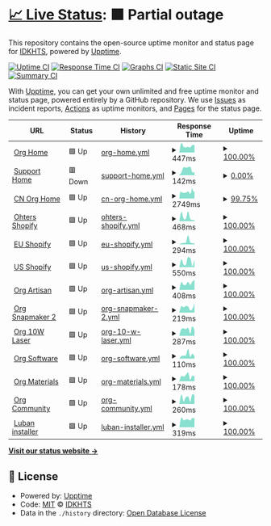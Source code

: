 # [📈 Live Status](https://IDKHTS.github.io/upptime-demo): <!--live status--> **🟧 Partial outage**

This repository contains the open-source uptime monitor and status page for [IDKHTS](https://IDKHTS.github.io/upptime-demo), powered by [Upptime](https://github.com/upptime/upptime).

[![Uptime CI](https://github.com/IDKHTS/upptime-demo/workflows/Uptime%20CI/badge.svg)](https://github.com/IDKHTS/upptime-demo/actions?query=workflow%3A%22Uptime+CI%22)
[![Response Time CI](https://github.com/IDKHTS/upptime-demo/workflows/Response%20Time%20CI/badge.svg)](https://github.com/IDKHTS/upptime-demo/actions?query=workflow%3A%22Response+Time+CI%22)
[![Graphs CI](https://github.com/IDKHTS/upptime-demo/workflows/Graphs%20CI/badge.svg)](https://github.com/IDKHTS/upptime-demo/actions?query=workflow%3A%22Graphs+CI%22)
[![Static Site CI](https://github.com/IDKHTS/upptime-demo/workflows/Static%20Site%20CI/badge.svg)](https://github.com/IDKHTS/upptime-demo/actions?query=workflow%3A%22Static+Site+CI%22)
[![Summary CI](https://github.com/IDKHTS/upptime-demo/workflows/Summary%20CI/badge.svg)](https://github.com/IDKHTS/upptime-demo/actions?query=workflow%3A%22Summary+CI%22)

With [Upptime](https://upptime.js.org), you can get your own unlimited and free uptime monitor and status page, powered entirely by a GitHub repository. We use [Issues](https://github.com/IDKHTS/upptime-demo/issues) as incident reports, [Actions](https://github.com/IDKHTS/upptime-demo/actions) as uptime monitors, and [Pages](https://IDKHTS.github.io/upptime-demo) for the status page.

<!--start: status pages-->
<!-- This summary is generated by Upptime (https://github.com/upptime/upptime) -->
<!-- Do not edit this manually, your changes will be overwritten -->
<!-- prettier-ignore -->
| URL | Status | History | Response Time | Uptime |
| --- | ------ | ------- | ------------- | ------ |
| <img alt="" src="https://icons.duckduckgo.com/ip3/snapmaker.com.ico" height="13"> [Org Home](https://snapmaker.com) | 🟩 Up | [org-home.yml](https://github.com/IDKHTS/upptime-demo/commits/HEAD/history/org-home.yml) | <details><summary><img alt="Response time graph" src="./graphs/org-home/response-time-week.png" height="20"> 447ms</summary><br><a href="https://IDKHTS.github.io/upptime-demo/history/org-home"><img alt="Response time 498" src="https://img.shields.io/endpoint?url=https%3A%2F%2Fraw.githubusercontent.com%2FIDKHTS%2Fupptime-demo%2FHEAD%2Fapi%2Forg-home%2Fresponse-time.json"></a><br><a href="https://IDKHTS.github.io/upptime-demo/history/org-home"><img alt="24-hour response time 515" src="https://img.shields.io/endpoint?url=https%3A%2F%2Fraw.githubusercontent.com%2FIDKHTS%2Fupptime-demo%2FHEAD%2Fapi%2Forg-home%2Fresponse-time-day.json"></a><br><a href="https://IDKHTS.github.io/upptime-demo/history/org-home"><img alt="7-day response time 447" src="https://img.shields.io/endpoint?url=https%3A%2F%2Fraw.githubusercontent.com%2FIDKHTS%2Fupptime-demo%2FHEAD%2Fapi%2Forg-home%2Fresponse-time-week.json"></a><br><a href="https://IDKHTS.github.io/upptime-demo/history/org-home"><img alt="30-day response time 467" src="https://img.shields.io/endpoint?url=https%3A%2F%2Fraw.githubusercontent.com%2FIDKHTS%2Fupptime-demo%2FHEAD%2Fapi%2Forg-home%2Fresponse-time-month.json"></a><br><a href="https://IDKHTS.github.io/upptime-demo/history/org-home"><img alt="1-year response time 498" src="https://img.shields.io/endpoint?url=https%3A%2F%2Fraw.githubusercontent.com%2FIDKHTS%2Fupptime-demo%2FHEAD%2Fapi%2Forg-home%2Fresponse-time-year.json"></a></details> | <details><summary><a href="https://IDKHTS.github.io/upptime-demo/history/org-home">100.00%</a></summary><a href="https://IDKHTS.github.io/upptime-demo/history/org-home"><img alt="All-time uptime 99.91%" src="https://img.shields.io/endpoint?url=https%3A%2F%2Fraw.githubusercontent.com%2FIDKHTS%2Fupptime-demo%2FHEAD%2Fapi%2Forg-home%2Fuptime.json"></a><br><a href="https://IDKHTS.github.io/upptime-demo/history/org-home"><img alt="24-hour uptime 100.00%" src="https://img.shields.io/endpoint?url=https%3A%2F%2Fraw.githubusercontent.com%2FIDKHTS%2Fupptime-demo%2FHEAD%2Fapi%2Forg-home%2Fuptime-day.json"></a><br><a href="https://IDKHTS.github.io/upptime-demo/history/org-home"><img alt="7-day uptime 100.00%" src="https://img.shields.io/endpoint?url=https%3A%2F%2Fraw.githubusercontent.com%2FIDKHTS%2Fupptime-demo%2FHEAD%2Fapi%2Forg-home%2Fuptime-week.json"></a><br><a href="https://IDKHTS.github.io/upptime-demo/history/org-home"><img alt="30-day uptime 99.93%" src="https://img.shields.io/endpoint?url=https%3A%2F%2Fraw.githubusercontent.com%2FIDKHTS%2Fupptime-demo%2FHEAD%2Fapi%2Forg-home%2Fuptime-month.json"></a><br><a href="https://IDKHTS.github.io/upptime-demo/history/org-home"><img alt="1-year uptime 99.91%" src="https://img.shields.io/endpoint?url=https%3A%2F%2Fraw.githubusercontent.com%2FIDKHTS%2Fupptime-demo%2FHEAD%2Fapi%2Forg-home%2Fuptime-year.json"></a></details>
| <img alt="" src="https://icons.duckduckgo.com/ip3/support.snapmaker.com.ico" height="13"> [Support Home](https://support.snapmaker.com/hc/en-us) | 🟥 Down | [support-home.yml](https://github.com/IDKHTS/upptime-demo/commits/HEAD/history/support-home.yml) | <details><summary><img alt="Response time graph" src="./graphs/support-home/response-time-week.png" height="20"> 142ms</summary><br><a href="https://IDKHTS.github.io/upptime-demo/history/support-home"><img alt="Response time 155" src="https://img.shields.io/endpoint?url=https%3A%2F%2Fraw.githubusercontent.com%2FIDKHTS%2Fupptime-demo%2FHEAD%2Fapi%2Fsupport-home%2Fresponse-time.json"></a><br><a href="https://IDKHTS.github.io/upptime-demo/history/support-home"><img alt="24-hour response time 74" src="https://img.shields.io/endpoint?url=https%3A%2F%2Fraw.githubusercontent.com%2FIDKHTS%2Fupptime-demo%2FHEAD%2Fapi%2Fsupport-home%2Fresponse-time-day.json"></a><br><a href="https://IDKHTS.github.io/upptime-demo/history/support-home"><img alt="7-day response time 142" src="https://img.shields.io/endpoint?url=https%3A%2F%2Fraw.githubusercontent.com%2FIDKHTS%2Fupptime-demo%2FHEAD%2Fapi%2Fsupport-home%2Fresponse-time-week.json"></a><br><a href="https://IDKHTS.github.io/upptime-demo/history/support-home"><img alt="30-day response time 149" src="https://img.shields.io/endpoint?url=https%3A%2F%2Fraw.githubusercontent.com%2FIDKHTS%2Fupptime-demo%2FHEAD%2Fapi%2Fsupport-home%2Fresponse-time-month.json"></a><br><a href="https://IDKHTS.github.io/upptime-demo/history/support-home"><img alt="1-year response time 155" src="https://img.shields.io/endpoint?url=https%3A%2F%2Fraw.githubusercontent.com%2FIDKHTS%2Fupptime-demo%2FHEAD%2Fapi%2Fsupport-home%2Fresponse-time-year.json"></a></details> | <details><summary><a href="https://IDKHTS.github.io/upptime-demo/history/support-home">0.00%</a></summary><a href="https://IDKHTS.github.io/upptime-demo/history/support-home"><img alt="All-time uptime 0.00%" src="https://img.shields.io/endpoint?url=https%3A%2F%2Fraw.githubusercontent.com%2FIDKHTS%2Fupptime-demo%2FHEAD%2Fapi%2Fsupport-home%2Fuptime.json"></a><br><a href="https://IDKHTS.github.io/upptime-demo/history/support-home"><img alt="24-hour uptime 0.00%" src="https://img.shields.io/endpoint?url=https%3A%2F%2Fraw.githubusercontent.com%2FIDKHTS%2Fupptime-demo%2FHEAD%2Fapi%2Fsupport-home%2Fuptime-day.json"></a><br><a href="https://IDKHTS.github.io/upptime-demo/history/support-home"><img alt="7-day uptime 0.00%" src="https://img.shields.io/endpoint?url=https%3A%2F%2Fraw.githubusercontent.com%2FIDKHTS%2Fupptime-demo%2FHEAD%2Fapi%2Fsupport-home%2Fuptime-week.json"></a><br><a href="https://IDKHTS.github.io/upptime-demo/history/support-home"><img alt="30-day uptime 0.00%" src="https://img.shields.io/endpoint?url=https%3A%2F%2Fraw.githubusercontent.com%2FIDKHTS%2Fupptime-demo%2FHEAD%2Fapi%2Fsupport-home%2Fuptime-month.json"></a><br><a href="https://IDKHTS.github.io/upptime-demo/history/support-home"><img alt="1-year uptime 0.00%" src="https://img.shields.io/endpoint?url=https%3A%2F%2Fraw.githubusercontent.com%2FIDKHTS%2Fupptime-demo%2FHEAD%2Fapi%2Fsupport-home%2Fuptime-year.json"></a></details>
| <img alt="" src="https://icons.duckduckgo.com/ip3/snapmaker.cn.ico" height="13"> [CN Org Home](https://snapmaker.cn/) | 🟩 Up | [cn-org-home.yml](https://github.com/IDKHTS/upptime-demo/commits/HEAD/history/cn-org-home.yml) | <details><summary><img alt="Response time graph" src="./graphs/cn-org-home/response-time-week.png" height="20"> 2749ms</summary><br><a href="https://IDKHTS.github.io/upptime-demo/history/cn-org-home"><img alt="Response time 2573" src="https://img.shields.io/endpoint?url=https%3A%2F%2Fraw.githubusercontent.com%2FIDKHTS%2Fupptime-demo%2FHEAD%2Fapi%2Fcn-org-home%2Fresponse-time.json"></a><br><a href="https://IDKHTS.github.io/upptime-demo/history/cn-org-home"><img alt="24-hour response time 3589" src="https://img.shields.io/endpoint?url=https%3A%2F%2Fraw.githubusercontent.com%2FIDKHTS%2Fupptime-demo%2FHEAD%2Fapi%2Fcn-org-home%2Fresponse-time-day.json"></a><br><a href="https://IDKHTS.github.io/upptime-demo/history/cn-org-home"><img alt="7-day response time 2749" src="https://img.shields.io/endpoint?url=https%3A%2F%2Fraw.githubusercontent.com%2FIDKHTS%2Fupptime-demo%2FHEAD%2Fapi%2Fcn-org-home%2Fresponse-time-week.json"></a><br><a href="https://IDKHTS.github.io/upptime-demo/history/cn-org-home"><img alt="30-day response time 3741" src="https://img.shields.io/endpoint?url=https%3A%2F%2Fraw.githubusercontent.com%2FIDKHTS%2Fupptime-demo%2FHEAD%2Fapi%2Fcn-org-home%2Fresponse-time-month.json"></a><br><a href="https://IDKHTS.github.io/upptime-demo/history/cn-org-home"><img alt="1-year response time 2573" src="https://img.shields.io/endpoint?url=https%3A%2F%2Fraw.githubusercontent.com%2FIDKHTS%2Fupptime-demo%2FHEAD%2Fapi%2Fcn-org-home%2Fresponse-time-year.json"></a></details> | <details><summary><a href="https://IDKHTS.github.io/upptime-demo/history/cn-org-home">99.75%</a></summary><a href="https://IDKHTS.github.io/upptime-demo/history/cn-org-home"><img alt="All-time uptime 99.89%" src="https://img.shields.io/endpoint?url=https%3A%2F%2Fraw.githubusercontent.com%2FIDKHTS%2Fupptime-demo%2FHEAD%2Fapi%2Fcn-org-home%2Fuptime.json"></a><br><a href="https://IDKHTS.github.io/upptime-demo/history/cn-org-home"><img alt="24-hour uptime 99.50%" src="https://img.shields.io/endpoint?url=https%3A%2F%2Fraw.githubusercontent.com%2FIDKHTS%2Fupptime-demo%2FHEAD%2Fapi%2Fcn-org-home%2Fuptime-day.json"></a><br><a href="https://IDKHTS.github.io/upptime-demo/history/cn-org-home"><img alt="7-day uptime 99.75%" src="https://img.shields.io/endpoint?url=https%3A%2F%2Fraw.githubusercontent.com%2FIDKHTS%2Fupptime-demo%2FHEAD%2Fapi%2Fcn-org-home%2Fuptime-week.json"></a><br><a href="https://IDKHTS.github.io/upptime-demo/history/cn-org-home"><img alt="30-day uptime 99.90%" src="https://img.shields.io/endpoint?url=https%3A%2F%2Fraw.githubusercontent.com%2FIDKHTS%2Fupptime-demo%2FHEAD%2Fapi%2Fcn-org-home%2Fuptime-month.json"></a><br><a href="https://IDKHTS.github.io/upptime-demo/history/cn-org-home"><img alt="1-year uptime 99.89%" src="https://img.shields.io/endpoint?url=https%3A%2F%2Fraw.githubusercontent.com%2FIDKHTS%2Fupptime-demo%2FHEAD%2Fapi%2Fcn-org-home%2Fuptime-year.json"></a></details>
| <img alt="" src="https://icons.duckduckgo.com/ip3/shop.snapmaker.com.ico" height="13"> [Ohters Shopify](https://shop.snapmaker.com/) | 🟩 Up | [ohters-shopify.yml](https://github.com/IDKHTS/upptime-demo/commits/HEAD/history/ohters-shopify.yml) | <details><summary><img alt="Response time graph" src="./graphs/ohters-shopify/response-time-week.png" height="20"> 468ms</summary><br><a href="https://IDKHTS.github.io/upptime-demo/history/ohters-shopify"><img alt="Response time 371" src="https://img.shields.io/endpoint?url=https%3A%2F%2Fraw.githubusercontent.com%2FIDKHTS%2Fupptime-demo%2FHEAD%2Fapi%2Fohters-shopify%2Fresponse-time.json"></a><br><a href="https://IDKHTS.github.io/upptime-demo/history/ohters-shopify"><img alt="24-hour response time 136" src="https://img.shields.io/endpoint?url=https%3A%2F%2Fraw.githubusercontent.com%2FIDKHTS%2Fupptime-demo%2FHEAD%2Fapi%2Fohters-shopify%2Fresponse-time-day.json"></a><br><a href="https://IDKHTS.github.io/upptime-demo/history/ohters-shopify"><img alt="7-day response time 468" src="https://img.shields.io/endpoint?url=https%3A%2F%2Fraw.githubusercontent.com%2FIDKHTS%2Fupptime-demo%2FHEAD%2Fapi%2Fohters-shopify%2Fresponse-time-week.json"></a><br><a href="https://IDKHTS.github.io/upptime-demo/history/ohters-shopify"><img alt="30-day response time 524" src="https://img.shields.io/endpoint?url=https%3A%2F%2Fraw.githubusercontent.com%2FIDKHTS%2Fupptime-demo%2FHEAD%2Fapi%2Fohters-shopify%2Fresponse-time-month.json"></a><br><a href="https://IDKHTS.github.io/upptime-demo/history/ohters-shopify"><img alt="1-year response time 371" src="https://img.shields.io/endpoint?url=https%3A%2F%2Fraw.githubusercontent.com%2FIDKHTS%2Fupptime-demo%2FHEAD%2Fapi%2Fohters-shopify%2Fresponse-time-year.json"></a></details> | <details><summary><a href="https://IDKHTS.github.io/upptime-demo/history/ohters-shopify">100.00%</a></summary><a href="https://IDKHTS.github.io/upptime-demo/history/ohters-shopify"><img alt="All-time uptime 100.00%" src="https://img.shields.io/endpoint?url=https%3A%2F%2Fraw.githubusercontent.com%2FIDKHTS%2Fupptime-demo%2FHEAD%2Fapi%2Fohters-shopify%2Fuptime.json"></a><br><a href="https://IDKHTS.github.io/upptime-demo/history/ohters-shopify"><img alt="24-hour uptime 100.00%" src="https://img.shields.io/endpoint?url=https%3A%2F%2Fraw.githubusercontent.com%2FIDKHTS%2Fupptime-demo%2FHEAD%2Fapi%2Fohters-shopify%2Fuptime-day.json"></a><br><a href="https://IDKHTS.github.io/upptime-demo/history/ohters-shopify"><img alt="7-day uptime 100.00%" src="https://img.shields.io/endpoint?url=https%3A%2F%2Fraw.githubusercontent.com%2FIDKHTS%2Fupptime-demo%2FHEAD%2Fapi%2Fohters-shopify%2Fuptime-week.json"></a><br><a href="https://IDKHTS.github.io/upptime-demo/history/ohters-shopify"><img alt="30-day uptime 100.00%" src="https://img.shields.io/endpoint?url=https%3A%2F%2Fraw.githubusercontent.com%2FIDKHTS%2Fupptime-demo%2FHEAD%2Fapi%2Fohters-shopify%2Fuptime-month.json"></a><br><a href="https://IDKHTS.github.io/upptime-demo/history/ohters-shopify"><img alt="1-year uptime 100.00%" src="https://img.shields.io/endpoint?url=https%3A%2F%2Fraw.githubusercontent.com%2FIDKHTS%2Fupptime-demo%2FHEAD%2Fapi%2Fohters-shopify%2Fuptime-year.json"></a></details>
| <img alt="" src="https://icons.duckduckgo.com/ip3/eu.snapmaker.com.ico" height="13"> [EU Shopify](https://eu.snapmaker.com/) | 🟩 Up | [eu-shopify.yml](https://github.com/IDKHTS/upptime-demo/commits/HEAD/history/eu-shopify.yml) | <details><summary><img alt="Response time graph" src="./graphs/eu-shopify/response-time-week.png" height="20"> 294ms</summary><br><a href="https://IDKHTS.github.io/upptime-demo/history/eu-shopify"><img alt="Response time 394" src="https://img.shields.io/endpoint?url=https%3A%2F%2Fraw.githubusercontent.com%2FIDKHTS%2Fupptime-demo%2FHEAD%2Fapi%2Feu-shopify%2Fresponse-time.json"></a><br><a href="https://IDKHTS.github.io/upptime-demo/history/eu-shopify"><img alt="24-hour response time 135" src="https://img.shields.io/endpoint?url=https%3A%2F%2Fraw.githubusercontent.com%2FIDKHTS%2Fupptime-demo%2FHEAD%2Fapi%2Feu-shopify%2Fresponse-time-day.json"></a><br><a href="https://IDKHTS.github.io/upptime-demo/history/eu-shopify"><img alt="7-day response time 294" src="https://img.shields.io/endpoint?url=https%3A%2F%2Fraw.githubusercontent.com%2FIDKHTS%2Fupptime-demo%2FHEAD%2Fapi%2Feu-shopify%2Fresponse-time-week.json"></a><br><a href="https://IDKHTS.github.io/upptime-demo/history/eu-shopify"><img alt="30-day response time 486" src="https://img.shields.io/endpoint?url=https%3A%2F%2Fraw.githubusercontent.com%2FIDKHTS%2Fupptime-demo%2FHEAD%2Fapi%2Feu-shopify%2Fresponse-time-month.json"></a><br><a href="https://IDKHTS.github.io/upptime-demo/history/eu-shopify"><img alt="1-year response time 394" src="https://img.shields.io/endpoint?url=https%3A%2F%2Fraw.githubusercontent.com%2FIDKHTS%2Fupptime-demo%2FHEAD%2Fapi%2Feu-shopify%2Fresponse-time-year.json"></a></details> | <details><summary><a href="https://IDKHTS.github.io/upptime-demo/history/eu-shopify">100.00%</a></summary><a href="https://IDKHTS.github.io/upptime-demo/history/eu-shopify"><img alt="All-time uptime 99.99%" src="https://img.shields.io/endpoint?url=https%3A%2F%2Fraw.githubusercontent.com%2FIDKHTS%2Fupptime-demo%2FHEAD%2Fapi%2Feu-shopify%2Fuptime.json"></a><br><a href="https://IDKHTS.github.io/upptime-demo/history/eu-shopify"><img alt="24-hour uptime 100.00%" src="https://img.shields.io/endpoint?url=https%3A%2F%2Fraw.githubusercontent.com%2FIDKHTS%2Fupptime-demo%2FHEAD%2Fapi%2Feu-shopify%2Fuptime-day.json"></a><br><a href="https://IDKHTS.github.io/upptime-demo/history/eu-shopify"><img alt="7-day uptime 100.00%" src="https://img.shields.io/endpoint?url=https%3A%2F%2Fraw.githubusercontent.com%2FIDKHTS%2Fupptime-demo%2FHEAD%2Fapi%2Feu-shopify%2Fuptime-week.json"></a><br><a href="https://IDKHTS.github.io/upptime-demo/history/eu-shopify"><img alt="30-day uptime 100.00%" src="https://img.shields.io/endpoint?url=https%3A%2F%2Fraw.githubusercontent.com%2FIDKHTS%2Fupptime-demo%2FHEAD%2Fapi%2Feu-shopify%2Fuptime-month.json"></a><br><a href="https://IDKHTS.github.io/upptime-demo/history/eu-shopify"><img alt="1-year uptime 99.99%" src="https://img.shields.io/endpoint?url=https%3A%2F%2Fraw.githubusercontent.com%2FIDKHTS%2Fupptime-demo%2FHEAD%2Fapi%2Feu-shopify%2Fuptime-year.json"></a></details>
| <img alt="" src="https://icons.duckduckgo.com/ip3/us.snapmaker.com.ico" height="13"> [US Shopify](https://us.snapmaker.com/) | 🟩 Up | [us-shopify.yml](https://github.com/IDKHTS/upptime-demo/commits/HEAD/history/us-shopify.yml) | <details><summary><img alt="Response time graph" src="./graphs/us-shopify/response-time-week.png" height="20"> 550ms</summary><br><a href="https://IDKHTS.github.io/upptime-demo/history/us-shopify"><img alt="Response time 391" src="https://img.shields.io/endpoint?url=https%3A%2F%2Fraw.githubusercontent.com%2FIDKHTS%2Fupptime-demo%2FHEAD%2Fapi%2Fus-shopify%2Fresponse-time.json"></a><br><a href="https://IDKHTS.github.io/upptime-demo/history/us-shopify"><img alt="24-hour response time 715" src="https://img.shields.io/endpoint?url=https%3A%2F%2Fraw.githubusercontent.com%2FIDKHTS%2Fupptime-demo%2FHEAD%2Fapi%2Fus-shopify%2Fresponse-time-day.json"></a><br><a href="https://IDKHTS.github.io/upptime-demo/history/us-shopify"><img alt="7-day response time 550" src="https://img.shields.io/endpoint?url=https%3A%2F%2Fraw.githubusercontent.com%2FIDKHTS%2Fupptime-demo%2FHEAD%2Fapi%2Fus-shopify%2Fresponse-time-week.json"></a><br><a href="https://IDKHTS.github.io/upptime-demo/history/us-shopify"><img alt="30-day response time 542" src="https://img.shields.io/endpoint?url=https%3A%2F%2Fraw.githubusercontent.com%2FIDKHTS%2Fupptime-demo%2FHEAD%2Fapi%2Fus-shopify%2Fresponse-time-month.json"></a><br><a href="https://IDKHTS.github.io/upptime-demo/history/us-shopify"><img alt="1-year response time 391" src="https://img.shields.io/endpoint?url=https%3A%2F%2Fraw.githubusercontent.com%2FIDKHTS%2Fupptime-demo%2FHEAD%2Fapi%2Fus-shopify%2Fresponse-time-year.json"></a></details> | <details><summary><a href="https://IDKHTS.github.io/upptime-demo/history/us-shopify">100.00%</a></summary><a href="https://IDKHTS.github.io/upptime-demo/history/us-shopify"><img alt="All-time uptime 99.99%" src="https://img.shields.io/endpoint?url=https%3A%2F%2Fraw.githubusercontent.com%2FIDKHTS%2Fupptime-demo%2FHEAD%2Fapi%2Fus-shopify%2Fuptime.json"></a><br><a href="https://IDKHTS.github.io/upptime-demo/history/us-shopify"><img alt="24-hour uptime 100.00%" src="https://img.shields.io/endpoint?url=https%3A%2F%2Fraw.githubusercontent.com%2FIDKHTS%2Fupptime-demo%2FHEAD%2Fapi%2Fus-shopify%2Fuptime-day.json"></a><br><a href="https://IDKHTS.github.io/upptime-demo/history/us-shopify"><img alt="7-day uptime 100.00%" src="https://img.shields.io/endpoint?url=https%3A%2F%2Fraw.githubusercontent.com%2FIDKHTS%2Fupptime-demo%2FHEAD%2Fapi%2Fus-shopify%2Fuptime-week.json"></a><br><a href="https://IDKHTS.github.io/upptime-demo/history/us-shopify"><img alt="30-day uptime 100.00%" src="https://img.shields.io/endpoint?url=https%3A%2F%2Fraw.githubusercontent.com%2FIDKHTS%2Fupptime-demo%2FHEAD%2Fapi%2Fus-shopify%2Fuptime-month.json"></a><br><a href="https://IDKHTS.github.io/upptime-demo/history/us-shopify"><img alt="1-year uptime 99.99%" src="https://img.shields.io/endpoint?url=https%3A%2F%2Fraw.githubusercontent.com%2FIDKHTS%2Fupptime-demo%2FHEAD%2Fapi%2Fus-shopify%2Fuptime-year.json"></a></details>
| <img alt="" src="https://icons.duckduckgo.com/ip3/snapmaker.com.ico" height="13"> [Org Artisan](https://snapmaker.com/snapmaker-artisan) | 🟩 Up | [org-artisan.yml](https://github.com/IDKHTS/upptime-demo/commits/HEAD/history/org-artisan.yml) | <details><summary><img alt="Response time graph" src="./graphs/org-artisan/response-time-week.png" height="20"> 408ms</summary><br><a href="https://IDKHTS.github.io/upptime-demo/history/org-artisan"><img alt="Response time 450" src="https://img.shields.io/endpoint?url=https%3A%2F%2Fraw.githubusercontent.com%2FIDKHTS%2Fupptime-demo%2FHEAD%2Fapi%2Forg-artisan%2Fresponse-time.json"></a><br><a href="https://IDKHTS.github.io/upptime-demo/history/org-artisan"><img alt="24-hour response time 585" src="https://img.shields.io/endpoint?url=https%3A%2F%2Fraw.githubusercontent.com%2FIDKHTS%2Fupptime-demo%2FHEAD%2Fapi%2Forg-artisan%2Fresponse-time-day.json"></a><br><a href="https://IDKHTS.github.io/upptime-demo/history/org-artisan"><img alt="7-day response time 408" src="https://img.shields.io/endpoint?url=https%3A%2F%2Fraw.githubusercontent.com%2FIDKHTS%2Fupptime-demo%2FHEAD%2Fapi%2Forg-artisan%2Fresponse-time-week.json"></a><br><a href="https://IDKHTS.github.io/upptime-demo/history/org-artisan"><img alt="30-day response time 540" src="https://img.shields.io/endpoint?url=https%3A%2F%2Fraw.githubusercontent.com%2FIDKHTS%2Fupptime-demo%2FHEAD%2Fapi%2Forg-artisan%2Fresponse-time-month.json"></a><br><a href="https://IDKHTS.github.io/upptime-demo/history/org-artisan"><img alt="1-year response time 450" src="https://img.shields.io/endpoint?url=https%3A%2F%2Fraw.githubusercontent.com%2FIDKHTS%2Fupptime-demo%2FHEAD%2Fapi%2Forg-artisan%2Fresponse-time-year.json"></a></details> | <details><summary><a href="https://IDKHTS.github.io/upptime-demo/history/org-artisan">100.00%</a></summary><a href="https://IDKHTS.github.io/upptime-demo/history/org-artisan"><img alt="All-time uptime 99.91%" src="https://img.shields.io/endpoint?url=https%3A%2F%2Fraw.githubusercontent.com%2FIDKHTS%2Fupptime-demo%2FHEAD%2Fapi%2Forg-artisan%2Fuptime.json"></a><br><a href="https://IDKHTS.github.io/upptime-demo/history/org-artisan"><img alt="24-hour uptime 100.00%" src="https://img.shields.io/endpoint?url=https%3A%2F%2Fraw.githubusercontent.com%2FIDKHTS%2Fupptime-demo%2FHEAD%2Fapi%2Forg-artisan%2Fuptime-day.json"></a><br><a href="https://IDKHTS.github.io/upptime-demo/history/org-artisan"><img alt="7-day uptime 100.00%" src="https://img.shields.io/endpoint?url=https%3A%2F%2Fraw.githubusercontent.com%2FIDKHTS%2Fupptime-demo%2FHEAD%2Fapi%2Forg-artisan%2Fuptime-week.json"></a><br><a href="https://IDKHTS.github.io/upptime-demo/history/org-artisan"><img alt="30-day uptime 99.93%" src="https://img.shields.io/endpoint?url=https%3A%2F%2Fraw.githubusercontent.com%2FIDKHTS%2Fupptime-demo%2FHEAD%2Fapi%2Forg-artisan%2Fuptime-month.json"></a><br><a href="https://IDKHTS.github.io/upptime-demo/history/org-artisan"><img alt="1-year uptime 99.91%" src="https://img.shields.io/endpoint?url=https%3A%2F%2Fraw.githubusercontent.com%2FIDKHTS%2Fupptime-demo%2FHEAD%2Fapi%2Forg-artisan%2Fuptime-year.json"></a></details>
| <img alt="" src="https://icons.duckduckgo.com/ip3/snapmaker.com.ico" height="13"> [Org Snapmaker 2](https://snapmaker.com/snapmaker-2) | 🟩 Up | [org-snapmaker-2.yml](https://github.com/IDKHTS/upptime-demo/commits/HEAD/history/org-snapmaker-2.yml) | <details><summary><img alt="Response time graph" src="./graphs/org-snapmaker-2/response-time-week.png" height="20"> 219ms</summary><br><a href="https://IDKHTS.github.io/upptime-demo/history/org-snapmaker-2"><img alt="Response time 353" src="https://img.shields.io/endpoint?url=https%3A%2F%2Fraw.githubusercontent.com%2FIDKHTS%2Fupptime-demo%2FHEAD%2Fapi%2Forg-snapmaker-2%2Fresponse-time.json"></a><br><a href="https://IDKHTS.github.io/upptime-demo/history/org-snapmaker-2"><img alt="24-hour response time 367" src="https://img.shields.io/endpoint?url=https%3A%2F%2Fraw.githubusercontent.com%2FIDKHTS%2Fupptime-demo%2FHEAD%2Fapi%2Forg-snapmaker-2%2Fresponse-time-day.json"></a><br><a href="https://IDKHTS.github.io/upptime-demo/history/org-snapmaker-2"><img alt="7-day response time 219" src="https://img.shields.io/endpoint?url=https%3A%2F%2Fraw.githubusercontent.com%2FIDKHTS%2Fupptime-demo%2FHEAD%2Fapi%2Forg-snapmaker-2%2Fresponse-time-week.json"></a><br><a href="https://IDKHTS.github.io/upptime-demo/history/org-snapmaker-2"><img alt="30-day response time 611" src="https://img.shields.io/endpoint?url=https%3A%2F%2Fraw.githubusercontent.com%2FIDKHTS%2Fupptime-demo%2FHEAD%2Fapi%2Forg-snapmaker-2%2Fresponse-time-month.json"></a><br><a href="https://IDKHTS.github.io/upptime-demo/history/org-snapmaker-2"><img alt="1-year response time 353" src="https://img.shields.io/endpoint?url=https%3A%2F%2Fraw.githubusercontent.com%2FIDKHTS%2Fupptime-demo%2FHEAD%2Fapi%2Forg-snapmaker-2%2Fresponse-time-year.json"></a></details> | <details><summary><a href="https://IDKHTS.github.io/upptime-demo/history/org-snapmaker-2">100.00%</a></summary><a href="https://IDKHTS.github.io/upptime-demo/history/org-snapmaker-2"><img alt="All-time uptime 99.90%" src="https://img.shields.io/endpoint?url=https%3A%2F%2Fraw.githubusercontent.com%2FIDKHTS%2Fupptime-demo%2FHEAD%2Fapi%2Forg-snapmaker-2%2Fuptime.json"></a><br><a href="https://IDKHTS.github.io/upptime-demo/history/org-snapmaker-2"><img alt="24-hour uptime 100.00%" src="https://img.shields.io/endpoint?url=https%3A%2F%2Fraw.githubusercontent.com%2FIDKHTS%2Fupptime-demo%2FHEAD%2Fapi%2Forg-snapmaker-2%2Fuptime-day.json"></a><br><a href="https://IDKHTS.github.io/upptime-demo/history/org-snapmaker-2"><img alt="7-day uptime 100.00%" src="https://img.shields.io/endpoint?url=https%3A%2F%2Fraw.githubusercontent.com%2FIDKHTS%2Fupptime-demo%2FHEAD%2Fapi%2Forg-snapmaker-2%2Fuptime-week.json"></a><br><a href="https://IDKHTS.github.io/upptime-demo/history/org-snapmaker-2"><img alt="30-day uptime 99.93%" src="https://img.shields.io/endpoint?url=https%3A%2F%2Fraw.githubusercontent.com%2FIDKHTS%2Fupptime-demo%2FHEAD%2Fapi%2Forg-snapmaker-2%2Fuptime-month.json"></a><br><a href="https://IDKHTS.github.io/upptime-demo/history/org-snapmaker-2"><img alt="1-year uptime 99.90%" src="https://img.shields.io/endpoint?url=https%3A%2F%2Fraw.githubusercontent.com%2FIDKHTS%2Fupptime-demo%2FHEAD%2Fapi%2Forg-snapmaker-2%2Fuptime-year.json"></a></details>
| <img alt="" src="https://icons.duckduckgo.com/ip3/snapmaker.com.ico" height="13"> [Org 10W Laser](https://snapmaker.com/snapmaker-10w-laser-module) | 🟩 Up | [org-10-w-laser.yml](https://github.com/IDKHTS/upptime-demo/commits/HEAD/history/org-10-w-laser.yml) | <details><summary><img alt="Response time graph" src="./graphs/org-10-w-laser/response-time-week.png" height="20"> 287ms</summary><br><a href="https://IDKHTS.github.io/upptime-demo/history/org-10-w-laser"><img alt="Response time 317" src="https://img.shields.io/endpoint?url=https%3A%2F%2Fraw.githubusercontent.com%2FIDKHTS%2Fupptime-demo%2FHEAD%2Fapi%2Forg-10-w-laser%2Fresponse-time.json"></a><br><a href="https://IDKHTS.github.io/upptime-demo/history/org-10-w-laser"><img alt="24-hour response time 249" src="https://img.shields.io/endpoint?url=https%3A%2F%2Fraw.githubusercontent.com%2FIDKHTS%2Fupptime-demo%2FHEAD%2Fapi%2Forg-10-w-laser%2Fresponse-time-day.json"></a><br><a href="https://IDKHTS.github.io/upptime-demo/history/org-10-w-laser"><img alt="7-day response time 287" src="https://img.shields.io/endpoint?url=https%3A%2F%2Fraw.githubusercontent.com%2FIDKHTS%2Fupptime-demo%2FHEAD%2Fapi%2Forg-10-w-laser%2Fresponse-time-week.json"></a><br><a href="https://IDKHTS.github.io/upptime-demo/history/org-10-w-laser"><img alt="30-day response time 442" src="https://img.shields.io/endpoint?url=https%3A%2F%2Fraw.githubusercontent.com%2FIDKHTS%2Fupptime-demo%2FHEAD%2Fapi%2Forg-10-w-laser%2Fresponse-time-month.json"></a><br><a href="https://IDKHTS.github.io/upptime-demo/history/org-10-w-laser"><img alt="1-year response time 317" src="https://img.shields.io/endpoint?url=https%3A%2F%2Fraw.githubusercontent.com%2FIDKHTS%2Fupptime-demo%2FHEAD%2Fapi%2Forg-10-w-laser%2Fresponse-time-year.json"></a></details> | <details><summary><a href="https://IDKHTS.github.io/upptime-demo/history/org-10-w-laser">100.00%</a></summary><a href="https://IDKHTS.github.io/upptime-demo/history/org-10-w-laser"><img alt="All-time uptime 99.89%" src="https://img.shields.io/endpoint?url=https%3A%2F%2Fraw.githubusercontent.com%2FIDKHTS%2Fupptime-demo%2FHEAD%2Fapi%2Forg-10-w-laser%2Fuptime.json"></a><br><a href="https://IDKHTS.github.io/upptime-demo/history/org-10-w-laser"><img alt="24-hour uptime 100.00%" src="https://img.shields.io/endpoint?url=https%3A%2F%2Fraw.githubusercontent.com%2FIDKHTS%2Fupptime-demo%2FHEAD%2Fapi%2Forg-10-w-laser%2Fuptime-day.json"></a><br><a href="https://IDKHTS.github.io/upptime-demo/history/org-10-w-laser"><img alt="7-day uptime 100.00%" src="https://img.shields.io/endpoint?url=https%3A%2F%2Fraw.githubusercontent.com%2FIDKHTS%2Fupptime-demo%2FHEAD%2Fapi%2Forg-10-w-laser%2Fuptime-week.json"></a><br><a href="https://IDKHTS.github.io/upptime-demo/history/org-10-w-laser"><img alt="30-day uptime 99.83%" src="https://img.shields.io/endpoint?url=https%3A%2F%2Fraw.githubusercontent.com%2FIDKHTS%2Fupptime-demo%2FHEAD%2Fapi%2Forg-10-w-laser%2Fuptime-month.json"></a><br><a href="https://IDKHTS.github.io/upptime-demo/history/org-10-w-laser"><img alt="1-year uptime 99.89%" src="https://img.shields.io/endpoint?url=https%3A%2F%2Fraw.githubusercontent.com%2FIDKHTS%2Fupptime-demo%2FHEAD%2Fapi%2Forg-10-w-laser%2Fuptime-year.json"></a></details>
| <img alt="" src="https://icons.duckduckgo.com/ip3/snapmaker.com.ico" height="13"> [Org Software](https://snapmaker.com/snapmaker-luban) | 🟩 Up | [org-software.yml](https://github.com/IDKHTS/upptime-demo/commits/HEAD/history/org-software.yml) | <details><summary><img alt="Response time graph" src="./graphs/org-software/response-time-week.png" height="20"> 110ms</summary><br><a href="https://IDKHTS.github.io/upptime-demo/history/org-software"><img alt="Response time 229" src="https://img.shields.io/endpoint?url=https%3A%2F%2Fraw.githubusercontent.com%2FIDKHTS%2Fupptime-demo%2FHEAD%2Fapi%2Forg-software%2Fresponse-time.json"></a><br><a href="https://IDKHTS.github.io/upptime-demo/history/org-software"><img alt="24-hour response time 70" src="https://img.shields.io/endpoint?url=https%3A%2F%2Fraw.githubusercontent.com%2FIDKHTS%2Fupptime-demo%2FHEAD%2Fapi%2Forg-software%2Fresponse-time-day.json"></a><br><a href="https://IDKHTS.github.io/upptime-demo/history/org-software"><img alt="7-day response time 110" src="https://img.shields.io/endpoint?url=https%3A%2F%2Fraw.githubusercontent.com%2FIDKHTS%2Fupptime-demo%2FHEAD%2Fapi%2Forg-software%2Fresponse-time-week.json"></a><br><a href="https://IDKHTS.github.io/upptime-demo/history/org-software"><img alt="30-day response time 382" src="https://img.shields.io/endpoint?url=https%3A%2F%2Fraw.githubusercontent.com%2FIDKHTS%2Fupptime-demo%2FHEAD%2Fapi%2Forg-software%2Fresponse-time-month.json"></a><br><a href="https://IDKHTS.github.io/upptime-demo/history/org-software"><img alt="1-year response time 229" src="https://img.shields.io/endpoint?url=https%3A%2F%2Fraw.githubusercontent.com%2FIDKHTS%2Fupptime-demo%2FHEAD%2Fapi%2Forg-software%2Fresponse-time-year.json"></a></details> | <details><summary><a href="https://IDKHTS.github.io/upptime-demo/history/org-software">100.00%</a></summary><a href="https://IDKHTS.github.io/upptime-demo/history/org-software"><img alt="All-time uptime 99.89%" src="https://img.shields.io/endpoint?url=https%3A%2F%2Fraw.githubusercontent.com%2FIDKHTS%2Fupptime-demo%2FHEAD%2Fapi%2Forg-software%2Fuptime.json"></a><br><a href="https://IDKHTS.github.io/upptime-demo/history/org-software"><img alt="24-hour uptime 100.00%" src="https://img.shields.io/endpoint?url=https%3A%2F%2Fraw.githubusercontent.com%2FIDKHTS%2Fupptime-demo%2FHEAD%2Fapi%2Forg-software%2Fuptime-day.json"></a><br><a href="https://IDKHTS.github.io/upptime-demo/history/org-software"><img alt="7-day uptime 100.00%" src="https://img.shields.io/endpoint?url=https%3A%2F%2Fraw.githubusercontent.com%2FIDKHTS%2Fupptime-demo%2FHEAD%2Fapi%2Forg-software%2Fuptime-week.json"></a><br><a href="https://IDKHTS.github.io/upptime-demo/history/org-software"><img alt="30-day uptime 99.83%" src="https://img.shields.io/endpoint?url=https%3A%2F%2Fraw.githubusercontent.com%2FIDKHTS%2Fupptime-demo%2FHEAD%2Fapi%2Forg-software%2Fuptime-month.json"></a><br><a href="https://IDKHTS.github.io/upptime-demo/history/org-software"><img alt="1-year uptime 99.89%" src="https://img.shields.io/endpoint?url=https%3A%2F%2Fraw.githubusercontent.com%2FIDKHTS%2Fupptime-demo%2FHEAD%2Fapi%2Forg-software%2Fuptime-year.json"></a></details>
| <img alt="" src="https://icons.duckduckgo.com/ip3/snapmaker.com.ico" height="13"> [Org Materials](https://snapmaker.com/materials) | 🟩 Up | [org-materials.yml](https://github.com/IDKHTS/upptime-demo/commits/HEAD/history/org-materials.yml) | <details><summary><img alt="Response time graph" src="./graphs/org-materials/response-time-week.png" height="20"> 178ms</summary><br><a href="https://IDKHTS.github.io/upptime-demo/history/org-materials"><img alt="Response time 281" src="https://img.shields.io/endpoint?url=https%3A%2F%2Fraw.githubusercontent.com%2FIDKHTS%2Fupptime-demo%2FHEAD%2Fapi%2Forg-materials%2Fresponse-time.json"></a><br><a href="https://IDKHTS.github.io/upptime-demo/history/org-materials"><img alt="24-hour response time 169" src="https://img.shields.io/endpoint?url=https%3A%2F%2Fraw.githubusercontent.com%2FIDKHTS%2Fupptime-demo%2FHEAD%2Fapi%2Forg-materials%2Fresponse-time-day.json"></a><br><a href="https://IDKHTS.github.io/upptime-demo/history/org-materials"><img alt="7-day response time 178" src="https://img.shields.io/endpoint?url=https%3A%2F%2Fraw.githubusercontent.com%2FIDKHTS%2Fupptime-demo%2FHEAD%2Fapi%2Forg-materials%2Fresponse-time-week.json"></a><br><a href="https://IDKHTS.github.io/upptime-demo/history/org-materials"><img alt="30-day response time 217" src="https://img.shields.io/endpoint?url=https%3A%2F%2Fraw.githubusercontent.com%2FIDKHTS%2Fupptime-demo%2FHEAD%2Fapi%2Forg-materials%2Fresponse-time-month.json"></a><br><a href="https://IDKHTS.github.io/upptime-demo/history/org-materials"><img alt="1-year response time 281" src="https://img.shields.io/endpoint?url=https%3A%2F%2Fraw.githubusercontent.com%2FIDKHTS%2Fupptime-demo%2FHEAD%2Fapi%2Forg-materials%2Fresponse-time-year.json"></a></details> | <details><summary><a href="https://IDKHTS.github.io/upptime-demo/history/org-materials">100.00%</a></summary><a href="https://IDKHTS.github.io/upptime-demo/history/org-materials"><img alt="All-time uptime 99.89%" src="https://img.shields.io/endpoint?url=https%3A%2F%2Fraw.githubusercontent.com%2FIDKHTS%2Fupptime-demo%2FHEAD%2Fapi%2Forg-materials%2Fuptime.json"></a><br><a href="https://IDKHTS.github.io/upptime-demo/history/org-materials"><img alt="24-hour uptime 100.00%" src="https://img.shields.io/endpoint?url=https%3A%2F%2Fraw.githubusercontent.com%2FIDKHTS%2Fupptime-demo%2FHEAD%2Fapi%2Forg-materials%2Fuptime-day.json"></a><br><a href="https://IDKHTS.github.io/upptime-demo/history/org-materials"><img alt="7-day uptime 100.00%" src="https://img.shields.io/endpoint?url=https%3A%2F%2Fraw.githubusercontent.com%2FIDKHTS%2Fupptime-demo%2FHEAD%2Fapi%2Forg-materials%2Fuptime-week.json"></a><br><a href="https://IDKHTS.github.io/upptime-demo/history/org-materials"><img alt="30-day uptime 99.76%" src="https://img.shields.io/endpoint?url=https%3A%2F%2Fraw.githubusercontent.com%2FIDKHTS%2Fupptime-demo%2FHEAD%2Fapi%2Forg-materials%2Fuptime-month.json"></a><br><a href="https://IDKHTS.github.io/upptime-demo/history/org-materials"><img alt="1-year uptime 99.89%" src="https://img.shields.io/endpoint?url=https%3A%2F%2Fraw.githubusercontent.com%2FIDKHTS%2Fupptime-demo%2FHEAD%2Fapi%2Forg-materials%2Fuptime-year.json"></a></details>
| <img alt="" src="https://icons.duckduckgo.com/ip3/snapmaker.com.ico" height="13"> [Org Community](https://snapmaker.com/community) | 🟩 Up | [org-community.yml](https://github.com/IDKHTS/upptime-demo/commits/HEAD/history/org-community.yml) | <details><summary><img alt="Response time graph" src="./graphs/org-community/response-time-week.png" height="20"> 260ms</summary><br><a href="https://IDKHTS.github.io/upptime-demo/history/org-community"><img alt="Response time 291" src="https://img.shields.io/endpoint?url=https%3A%2F%2Fraw.githubusercontent.com%2FIDKHTS%2Fupptime-demo%2FHEAD%2Fapi%2Forg-community%2Fresponse-time.json"></a><br><a href="https://IDKHTS.github.io/upptime-demo/history/org-community"><img alt="24-hour response time 360" src="https://img.shields.io/endpoint?url=https%3A%2F%2Fraw.githubusercontent.com%2FIDKHTS%2Fupptime-demo%2FHEAD%2Fapi%2Forg-community%2Fresponse-time-day.json"></a><br><a href="https://IDKHTS.github.io/upptime-demo/history/org-community"><img alt="7-day response time 260" src="https://img.shields.io/endpoint?url=https%3A%2F%2Fraw.githubusercontent.com%2FIDKHTS%2Fupptime-demo%2FHEAD%2Fapi%2Forg-community%2Fresponse-time-week.json"></a><br><a href="https://IDKHTS.github.io/upptime-demo/history/org-community"><img alt="30-day response time 272" src="https://img.shields.io/endpoint?url=https%3A%2F%2Fraw.githubusercontent.com%2FIDKHTS%2Fupptime-demo%2FHEAD%2Fapi%2Forg-community%2Fresponse-time-month.json"></a><br><a href="https://IDKHTS.github.io/upptime-demo/history/org-community"><img alt="1-year response time 291" src="https://img.shields.io/endpoint?url=https%3A%2F%2Fraw.githubusercontent.com%2FIDKHTS%2Fupptime-demo%2FHEAD%2Fapi%2Forg-community%2Fresponse-time-year.json"></a></details> | <details><summary><a href="https://IDKHTS.github.io/upptime-demo/history/org-community">100.00%</a></summary><a href="https://IDKHTS.github.io/upptime-demo/history/org-community"><img alt="All-time uptime 99.89%" src="https://img.shields.io/endpoint?url=https%3A%2F%2Fraw.githubusercontent.com%2FIDKHTS%2Fupptime-demo%2FHEAD%2Fapi%2Forg-community%2Fuptime.json"></a><br><a href="https://IDKHTS.github.io/upptime-demo/history/org-community"><img alt="24-hour uptime 100.00%" src="https://img.shields.io/endpoint?url=https%3A%2F%2Fraw.githubusercontent.com%2FIDKHTS%2Fupptime-demo%2FHEAD%2Fapi%2Forg-community%2Fuptime-day.json"></a><br><a href="https://IDKHTS.github.io/upptime-demo/history/org-community"><img alt="7-day uptime 100.00%" src="https://img.shields.io/endpoint?url=https%3A%2F%2Fraw.githubusercontent.com%2FIDKHTS%2Fupptime-demo%2FHEAD%2Fapi%2Forg-community%2Fuptime-week.json"></a><br><a href="https://IDKHTS.github.io/upptime-demo/history/org-community"><img alt="30-day uptime 99.76%" src="https://img.shields.io/endpoint?url=https%3A%2F%2Fraw.githubusercontent.com%2FIDKHTS%2Fupptime-demo%2FHEAD%2Fapi%2Forg-community%2Fuptime-month.json"></a><br><a href="https://IDKHTS.github.io/upptime-demo/history/org-community"><img alt="1-year uptime 99.89%" src="https://img.shields.io/endpoint?url=https%3A%2F%2Fraw.githubusercontent.com%2FIDKHTS%2Fupptime-demo%2FHEAD%2Fapi%2Forg-community%2Fuptime-year.json"></a></details>
| <img alt="" src="https://icons.duckduckgo.com/ip3/api.snapmaker.com.ico" height="13"> [Luban installer](https://api.snapmaker.com/luban-installers) | 🟩 Up | [luban-installer.yml](https://github.com/IDKHTS/upptime-demo/commits/HEAD/history/luban-installer.yml) | <details><summary><img alt="Response time graph" src="./graphs/luban-installer/response-time-week.png" height="20"> 319ms</summary><br><a href="https://IDKHTS.github.io/upptime-demo/history/luban-installer"><img alt="Response time 280" src="https://img.shields.io/endpoint?url=https%3A%2F%2Fraw.githubusercontent.com%2FIDKHTS%2Fupptime-demo%2FHEAD%2Fapi%2Fluban-installer%2Fresponse-time.json"></a><br><a href="https://IDKHTS.github.io/upptime-demo/history/luban-installer"><img alt="24-hour response time 343" src="https://img.shields.io/endpoint?url=https%3A%2F%2Fraw.githubusercontent.com%2FIDKHTS%2Fupptime-demo%2FHEAD%2Fapi%2Fluban-installer%2Fresponse-time-day.json"></a><br><a href="https://IDKHTS.github.io/upptime-demo/history/luban-installer"><img alt="7-day response time 319" src="https://img.shields.io/endpoint?url=https%3A%2F%2Fraw.githubusercontent.com%2FIDKHTS%2Fupptime-demo%2FHEAD%2Fapi%2Fluban-installer%2Fresponse-time-week.json"></a><br><a href="https://IDKHTS.github.io/upptime-demo/history/luban-installer"><img alt="30-day response time 288" src="https://img.shields.io/endpoint?url=https%3A%2F%2Fraw.githubusercontent.com%2FIDKHTS%2Fupptime-demo%2FHEAD%2Fapi%2Fluban-installer%2Fresponse-time-month.json"></a><br><a href="https://IDKHTS.github.io/upptime-demo/history/luban-installer"><img alt="1-year response time 280" src="https://img.shields.io/endpoint?url=https%3A%2F%2Fraw.githubusercontent.com%2FIDKHTS%2Fupptime-demo%2FHEAD%2Fapi%2Fluban-installer%2Fresponse-time-year.json"></a></details> | <details><summary><a href="https://IDKHTS.github.io/upptime-demo/history/luban-installer">100.00%</a></summary><a href="https://IDKHTS.github.io/upptime-demo/history/luban-installer"><img alt="All-time uptime 96.66%" src="https://img.shields.io/endpoint?url=https%3A%2F%2Fraw.githubusercontent.com%2FIDKHTS%2Fupptime-demo%2FHEAD%2Fapi%2Fluban-installer%2Fuptime.json"></a><br><a href="https://IDKHTS.github.io/upptime-demo/history/luban-installer"><img alt="24-hour uptime 100.00%" src="https://img.shields.io/endpoint?url=https%3A%2F%2Fraw.githubusercontent.com%2FIDKHTS%2Fupptime-demo%2FHEAD%2Fapi%2Fluban-installer%2Fuptime-day.json"></a><br><a href="https://IDKHTS.github.io/upptime-demo/history/luban-installer"><img alt="7-day uptime 100.00%" src="https://img.shields.io/endpoint?url=https%3A%2F%2Fraw.githubusercontent.com%2FIDKHTS%2Fupptime-demo%2FHEAD%2Fapi%2Fluban-installer%2Fuptime-week.json"></a><br><a href="https://IDKHTS.github.io/upptime-demo/history/luban-installer"><img alt="30-day uptime 95.25%" src="https://img.shields.io/endpoint?url=https%3A%2F%2Fraw.githubusercontent.com%2FIDKHTS%2Fupptime-demo%2FHEAD%2Fapi%2Fluban-installer%2Fuptime-month.json"></a><br><a href="https://IDKHTS.github.io/upptime-demo/history/luban-installer"><img alt="1-year uptime 96.66%" src="https://img.shields.io/endpoint?url=https%3A%2F%2Fraw.githubusercontent.com%2FIDKHTS%2Fupptime-demo%2FHEAD%2Fapi%2Fluban-installer%2Fuptime-year.json"></a></details>

<!--end: status pages-->

[**Visit our status website →**](https://IDKHTS.github.io/upptime-demo)

## 📄 License

- Powered by: [Upptime](https://github.com/upptime/upptime)
- Code: [MIT](./LICENSE) © [IDKHTS](https://IDKHTS.github.io/upptime-demo)
- Data in the `./history` directory: [Open Database License](https://opendatacommons.org/licenses/odbl/1-0/)
